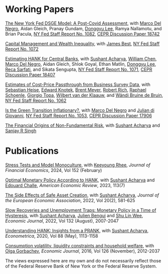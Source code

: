 # Working Papers
<a id="working-papers"></a> 

[The New York Fed DSGE Model: A Post-Covid Assessment](https://papers.ssrn.com/sol3/papers.cfm?abstract_id=4691985), with [Marco Del Negro](https://www.newyorkfed.org/research/economists/delnegro), Aidan Gleich, Pranay Gundam, [Donggyu Lee](https://sites.google.com/view/donggyulee), Ramya Nallamotu, and Brian Pacula, [NY Fed Staff Report No. 1082](https://www.newyorkfed.org/research/staff_reports/sr1082.html), [CEPR Discussion Paper 18742](https://cepr.org/publications/dp18742)

[Capital Management and Wealth Inequality](https://keshavdogra.github.io/papers/BestDogra_jan2024.pdf), with [James Best](https://sites.google.com/site/jamesalaricbest/), [NY Fed Staff Report No. 1072](https://www.newyorkfed.org/research/staff_reports/sr1072.html)

[Estimating HANK for Central Banks](https://papers.ssrn.com/sol3/papers.cfm?abstract_id=4548683), with [Sushant Acharya](https://sushantacharya.github.io/), [William Chen](https://economics.mit.edu/people/phd-students/william-chen), [Marco Del Negro](https://www.newyorkfed.org/research/economists/delnegro), Aidan Gleich, Shlok Goyal, Ethan Matlin, [Donggyu Lee](https://sites.google.com/view/donggyulee), [Reca Sarfati](http://www.recasarfati.com/), and Sikata Sengupta, [NY Fed Staff Report No. 1071](https://www.newyorkfed.org/research/staff_reports/sr1071.html), [CEPR Discussion Paper 18407](https://cepr.org/publications/dp18407)

[Estimates of Cost-Price Passthrough from Business Survey Data](https://keshavdogra.github.io/papers/dogra_et_al_cost_price_passthrough.pdf), with [Sebastian Heise](https://www.sebastianheise.com/), [Edward Knotek](https://www.clevelandfed.org/people/profiles/k/knotek-edward-s-ii), [Brent Meyer](https://www.atlantafed.org/research/economists/meyer-brent), [Robert Rich](https://www.clevelandfed.org/people/profiles/r/rich-robert-w), [Raphael Schoenle](https://people.brandeis.edu/~schoenle/), [Giorgio Topa](https://www.newyorkfed.org/research/economists/topa), [Wilbert van der Klaauw](https://www.newyorkfed.org/research/economists/vanderklaauw), and [Wändi Bruine de Bruin](https://priceschool.usc.edu/people/wandi-bruine-de-bruin/), [NY Fed Staff Report No. 1062](https://www.newyorkfed.org/research/staff_reports/sr1062.html)

[Is the Green Transition Inflationary?](https://keshavdogra.github.io/papers/DNdiGDo_climate_inflation%20v2.pdf), with [Marco Del Negro](https://www.newyorkfed.org/research/economists/delnegro) and [Julian di Giovanni](https://julian.digiovanni.ca/), [NY Fed Staff Report No. 1053](https://www.newyorkfed.org/research/staff_reports/sr1053), [CEPR Discussion Paper 17906](https://cepr.org/publications/dp17906)

[The Financial Origins of Non-Fundamental Risk](https://keshavdogra.github.io/papers/ADS_Nov21.pdf), with [Sushant Acharya](https://sushantacharya.github.io/) and [Sanjay R Singh](https://ssingh.ucdavis.edu/)

# Publications
<a id="publications"></a>

[Stress Tests and Model Monoculture](https://doi.org/10.1016/j.jfineco.2023.103760), with [Keeyoung Rhee](https://sites.google.com/view/keeyoungrhee/), *Journal of Financial Economics*, 2024, Vol 152 (February)

[Optimal Monetary Policy According to HANK](https://doi.org/10.1257/aer.20200239), with [Sushant Acharya](https://sushantacharya.github.io/) and [Edouard Challe](https://sites.google.com/site/edouardchalle/), *American Economic Review*, 2023, 113(7)

[The Side Effects of Safe Asset Creation](https://doi.org/10.1093/jeea/jvab029), with [Sushant Acharya](https://sushantacharya.github.io/), *Journal of the European Economic Association*, 2022, Vol 20(2), 581-625

[Slow Recoveries and Unemployment Traps: Monetary Policy in a Time of Hysteresis](https://doi.org/10.1093/ej/ueac016), with [Sushant Acharya](https://sushantacharya.github.io/), [Julien Bengui](https://jbengui.github.io/) and [Shu Lin Wee](https://sites.google.com/site/shulinwee/), *Economic Journal*, 2022, Vol 132 (August), 2007-2047

[Understanding HANK: Insights from a PRANK](https://doi.org/10.3982/ECTA16409), with [Sushant Acharya](https://sushantacharya.github.io/), *Econometrica*, 2020, Vol 88 (May), 1113-1158

[Consumption volatility, liquidity constraints and household welfare](https://doi.org/10.1111/ecoj.12295), with [Olga Gorbachev](https://lerner.udel.edu/faculty-staff-directory/olga-gorbachev/), *Economic Journal*, 2016, Vol 126 (November), 2012-2037




The views expressed here are my own and do not necessarily reflect those of the Federal Reserve Bank of New York or the Federal Reserve System.
